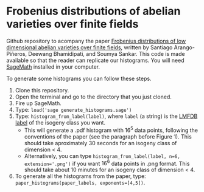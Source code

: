 # Frobenius distributions of abelian varieties over finite fields

Github repository to acompany the paper [Frobenius distributions of low dimensional abelian varieties over finite fields](https://arxiv.org/abs/2306.02237), written by Santiago Arango-Piñeros, Deewang Bhamidipati, and Soumya Sankar.
This code is made available so that the reader can replicate our histograms. You will need [SageMath](https://www.sagemath.org/) installed in your computer.

To generate some histograms you can follow these steps. 
1. Clone this repository.
2. Open the terminal and go to the directory that you just cloned.
3. Fire up SageMath.
4. Type: `load('sage generate_histograms.sage')`
5. Type: `histogram_from_label(label)`, where `label` (a string) is the [LMFDB label](https://www.lmfdb.org/Variety/Abelian/Fq/Labels) of the isogeny class you want.
    - This will generate a .pdf histogram with $16^5$ data points, following the conventions of the paper (see the paragraph before Figure 1). This should take aproximately 30 seconds for an isogeny class of dimension < 4.
    - Alternatively, you can type `histogram_from_label(label, n=6, extension='.png')` if you want $16^6$ data points in .png format. This should take about 10 minutes for an isogeny class of dimension < 4. 
6. To generate all the histograms from the paper, type: `paper_histograms(paper_labels, exponents=[4,5])`.